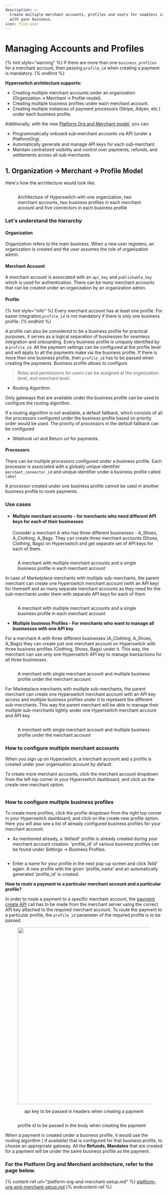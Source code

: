 ```yaml
---
description: >-
  Create multiple merchant accounts, profiles and users for seamless integration
  with your business.
icon: file-user
---
```


# Managing Accounts and Profiles

{% hint style="warning" %}
If there are more than one `business_profiles` for a merchant account, then passing `profile_id` when creating a payment is mandatory.
{% endhint %}

**Hyperswitch architecture supports:**

* Creating multiple merchant accounts under an organization (Organization → Merchant → Profile model).
* Creating multiple business profiles under each merchant account.
* Creating multiple instances of payment processors (Stripe, Adyen, etc.) under each business profile.

Additionally, with the new [Platform Org and Merchant model](platform-org-and-merchant-setup.md), you can:

* Programmatically onboard sub‑merchant accounts via API (under a PlatformOrg).
* Automatically generate and manage API keys for each sub‑merchant.
* Maintain centralized visibility and control over payments, refunds, and settlements across all sub‑merchants.

## **1. Organization → Merchant → Profile Model**

Here's how the architecture would look like.

<figure><img src="../../../.gitbook/assets/image (2).jpg" alt=""><figcaption><p>Architecture of Hyperswitch with one organization, two merchant accounts, two business profiles in each merchant account and five connectors in each business profile</p></figcaption></figure>

### Let's understand the hierarchy

#### Organization

Organization refers to the main business. When a new user registers, an organization is created and the user assumes the role of organization admin.

#### Merchant Account

A merchant account is associated with an `api_key` and `publishable_key` which is used for authentication. There can be many merchant accounts that can be created under an organization by an organization admin.&#x20;

#### Profile

{% hint style="info" %}
Every merchant account has at least one profile. For easier integration,`profile_id` is not mandatory if there is only one business profile.&#x20;
{% endhint %}

A profile can also be considered to be a business profile for practical purposes, it serves as a logical separation of businesses for seamless integration and onboarding. Every business profile is uniquely identified by a `profile_id`. All the payment settings can be configured at the profile level and will apply to all the payments make via the business profile. If there is more then one business profile, then `profile_id` has to be passed when creating the payments. Business profile allows to configure

> Roles and permissions for users can be assigned at the organization level, and merchant level.&#x20;

* Routing Algorithm.

Only gateways that are available under the business profile can be used to configure the routing algorithm.&#x20;

If a routing algorithm is not available, a default fallback, which consists of all the processors configured under the business profile based on priority order would be used. The priority of processors in the default fallback can be configured

* Webhook url and Return url for payments.

#### Processors

There can be multiple processors configured under a business profile. Each processor is associated with a globally unique identifier `merchant_connector_id` and unique identifier under a business profile called `label`

A processor  created under one business profile cannot be used in another business profile to route payments.

### Use cases

*   #### Multiple merchant accounts - for **merchants who need different API keys for each of their businesses**



    Consider a merchant A who has three different businesses - A\_Shoes, A\_Clothing, A\_Bags. They can create three merchant accounts (Shoes, Clothing, Bags) on Hyperswitch and get separate set of API keys for each of them.

<figure><img src="../../../.gitbook/assets/image (1) (1).jpg" alt=""><figcaption><p>A merchant with multiple merchant accounts and a single business profile in each merchant account</p></figcaption></figure>

In case of Marketplace merchants with multiple sub-merchants, the parent merchant can create one Hyperswitch merchant account (with an API key) for themself and as many separate merchant accounts as they need for the sub-merchants under them with separate API keys for each of them

<figure><img src="../../../.gitbook/assets/image (4).jpg" alt=""><figcaption><p>A merchant with multiple merchant accounts and a single business profile in each merchant account</p></figcaption></figure>

* **Multiple business Profiles - For merchants who want to manage all businesses with one API key**

For a merchant A with three different businesses (A\_Clothing, A\_Shoes, A\_Bags) they can create just one merchant account on Hyperswitch with three business profiles (Clothing, Shoes, Bags) under it. This way, the merchant can use only one Hyperswitch API key to manage transactions for all three businesses.

<figure><img src="../../../.gitbook/assets/image (2) (1).jpg" alt=""><figcaption><p>A merchant with single merchant account and multiple business profile under the merchant account</p></figcaption></figure>

For Marketplace merchants with multiple sub-merchants, the parent merchant can create one Hyperswitch merchant account with an API key access and multiple business profiles under it to represent the different sub-merchants. This way the parent merchant will be able to manage their multiple sub-merchants tightly under one Hyperswitch merchant account and API key.

<figure><img src="../../../.gitbook/assets/image (3).jpg" alt=""><figcaption><p>A merchant with single merchant account and multiple business profile under the merchant account</p></figcaption></figure>

### How to configure multiple merchant accounts

When you sign up on Hyperswitch, a merchant account and a profile is created under your organisation account by default.&#x20;

To create more merchant accounts, click the merchant account dropdown from the left top corner in your Hyperswitch dashboard, and click on the create new merchant option.

<figure><img src="../../../.gitbook/assets/Screenshot 2024-09-19 at 11.37.33 AM.png" alt=""><figcaption></figcaption></figure>

### How to configure multiple business profiles

To create more profiles, click the profile dropdown from the right top corner in your Hyperswitch dashboard, and click on the create new profile option. Here you will also see a list of already configured business profiles for your merchant account.&#x20;

* As mentioned already, a ‘default’ profile is already created during your merchant account creation. 'profile\_id’ of various business profiles can be found under Settings → Business Profiles.

<figure><img src="../../../.gitbook/assets/Screenshot 2024-09-19 at 11.40.12 AM.png" alt=""><figcaption></figcaption></figure>

* Enter a name for your profile in the next pop-up screen and click ‘Add’ again. A new profile with the given ‘profile\_name’ and an automatically generated ‘profile\_id’ is created.

**How to route a payment to a particular merchant account and a particular profile?**

In order to route a payment to a specific merchant account, the [payment create API](https://api-reference.hyperswitch.io/api-reference/payments/payments--create) call has to be made from the merchant server using the correct API key attached to the required merchant account. To route the payment to a particular profile, the `profile_id` parameter of the required profile is to be passed.

<div align="center" data-full-width="true"><figure><img src="../../../.gitbook/assets/api_key" alt="" width="563"><figcaption><p>api key to be passed in headers when creating a payment</p></figcaption></figure></div>

<div align="left" data-full-width="false"><figure><img src="../../../.gitbook/assets/profile_id" alt=""><figcaption><p>profile id to be passed in the body when creating the payment</p></figcaption></figure></div>

When a payment is created under a business profile, it would use the routing algorithm ( if available) that is configured for that business profile, to choose an appropriate gateway. All the **Refunds, Mandates** that are created for a payment will be under the same business profile as the payment.

### For the Platform Org and Merchant architecture, refer to the page below.

{% content-ref url="platform-org-and-merchant-setup.md" %}
[platform-org-and-merchant-setup.md](platform-org-and-merchant-setup.md)
{% endcontent-ref %}
